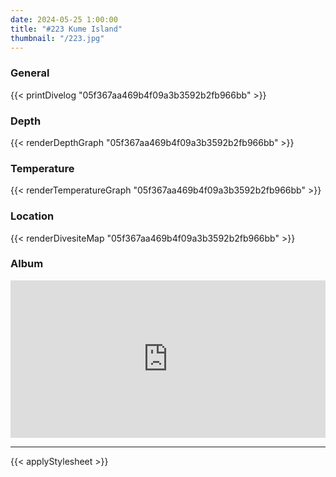 ```yaml
---
date: 2024-05-25 1:00:00
title: "#223 Kume Island"
thumbnail: "/223.jpg"
---
```


### General

{{< printDivelog "05f367aa469b4f09a3b3592b2fb966bb" >}}

### Depth

{{< renderDepthGraph "05f367aa469b4f09a3b3592b2fb966bb" >}}

### Temperature

{{< renderTemperatureGraph "05f367aa469b4f09a3b3592b2fb966bb" >}}

### Location

{{< renderDivesiteMap "05f367aa469b4f09a3b3592b2fb966bb" >}}

### Album

<div class='lr_embed' style='position: relative; padding-bottom: 50%; height: 0; overflow: hidden;'><iframe id='iframe' src='https://lightroom.adobe.com/embed/shares/7463e1fb318744ea84bfdcfea1178802/slideshow?background_color=%232D2D2D&color=%23999999' frameborder='0'style='width:100%; height:100%; position: absolute; top:0; left:0;' ></iframe></div>

---

{{< applyStylesheet >}}
